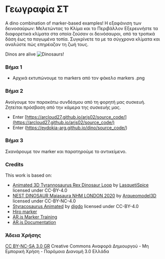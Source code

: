 # Γεωγραφία ΣΤ
A dino combination of marker-based examples!
Η εξαφάνιση των δεινοσαύρων: Μελετώντας το Κλίμα και το Περιβάλλον
Εξερευνήστε τα διαφορετικά κλίματα στα οποία ζούσαν οι δεινόσαυροι, από τα τροπικά δάση έως τα παγωμένα τοπία. Συγκρίνετε τα με τα σύγχρονα κλίματα και αναλύστε πώς επηρέαζαν τη ζωή τους.

Dinos are alive
![Dinosaurs!](./assets/dinosaur_AR_l.gif)

### Βήμα 1
* Αρχικά εκτυπώνουμε τα markers από τον φάκελο markers .png

### Βήμα 2 
Ανοίγουμε τον παρακάτω συνδέσμου από τη φορητή μας συσκευή. Ζητείται πρόσβαση από την κάμερα της συσκευής μας.
* Enter [https://arcloud27.github.io/arjs02/source_code/](https://arcloud27.github.io/arjs02/source_code/)
* Enter (https://eydokia-arg.github.io/dino/source_code/)
  
  
### Βήμα 3
Σκανάρουμε τον marker και παρατηρούμε το αντικείμενο.

### Credits
This work is based on:
* [Animated 3D Tyrannosaurus Rex Dinosaur Loop](https://sketchfab.com/3d-models/animated-3d-tyrannosaurus-rex-dinosaur-loop-5339a88494084a98bd2bb1104a7f48f0) by [LasquetiSpice](https://sketchfab.com/LasquetiSpice) licensed under CC-BY-4.0
* [NEST DINOSAUR Maiasaura NHM LONDON 2020](https://sketchfab.com/3d-models/nest-dinosaur-maiasaura-nhm-london-2020-c3e820ea21e141668cfe39b6196ce1b0) by [Arqueomodel3D](https://sketchfab.com/juanbrualla) licensed under CC-BY-NC-4.0
* [Styracosaurus Animated](https://sketchfab.com/3d-models/styracosaurus-animated-041907c3555f4b56842c5fe7ed045342) by [digdo](https://sketchfab.com/digdo) licensed under CC-BY-4.0 
* [Hiro marker](https://commons.wikimedia.org/wiki/File:Hiro_marker_ARjs.png)
* [AR.js Marker Training](https://jeromeetienne.github.io/AR.js/three.js/examples/marker-training/examples/generator.html)
* [AR.js Documentation](https://ar-js-org.github.io/AR.js-Docs/)

### Άδεια Χρήσης
[CC BY-NC-SA 3.0 GR](https://creativecommons.org/licenses/by/3.0/deed.el) 
Creative Commons Αναφορά Δημιουργού - Μη Εμπορική Χρήση - Παρόμοια Διανομή 3.0 Ελλάδα
